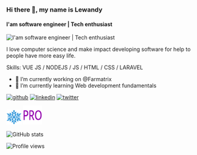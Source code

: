 ### Hi there 👋, my name is Lewandy
#### I'am software engineer | Tech enthusiast
![I'am software engineer | Tech enthusiast](https://lh3.googleusercontent.com/YadWxh_Y3zcQevzw4_KVHktLSM264QbDjp1TbaryppwC5-cPbjsihAeyZ20dD4tnbEFxDsnVwMFWV1FkBuBSknNZhbGX1zF6B4H8m4UICuCqtfTgO4c0yR-L6ooByDQx6AV_TJ7XB0VMAkEDQxj8uiRakQe9DfbFcojyG31pPJhYVkksj7UetOc5IjlfWFyYS7Q_i55Goe3ui8yGPzFYjVcD7As1RXecSq1pAJJaAHGIBuEKa2vGKsBDLBFkDUncvVE4ADDaHXa1r7ZMiMZGWzRgAcdOskEgualRBVzIpxnvt8ddeEgcnQNnJ61Yfo8qcqHVB_TzLtRginpGRivgFIqKqO51Q4k1n-SGyhpYQ4KyhyUa7bpeKp1ls5pJvv0iNVtypiGRxw3u7DmyJlj9INQUnVR1KKLA4pwmKxdabL1ltvW1mI1VnHtYmPrv7m11PfUT41vosUa_dU-_jHSh0XtwUjl6kfBNvPolRWYe6FYfIw1UpE-2-ECiuI1oitzXhS-Ee0LV5TFzVyE6w70VI2snQqLqYILeObBvSZLuRmGJGc8doO2iT3f4RLxoxDyJXjlf9udWRYzDpupYsKz1pJYpvEB2f-rN-u4brrvpCh05qICjKwUq90bRxB096HcEn8tjP_YZJgq18rIxWYA0lpJFhxfVs3bRxStPmN8X2usvvNROlR0DwZjUzo8Rpg=w1139-h640-no?authuser=0)

I love computer science and make impact developing software for help to people have more easy life.

Skills: VUE JS / NODEJS / JS / HTML / CSS / LARAVEL

- 🔭 I’m currently working on @Farmatrix 
- 🌱 I’m currently learning Web development fundamentals 


[<img src='https://cdn.jsdelivr.net/npm/simple-icons@3.0.1/icons/github.svg' alt='github' height='40'>](https://github.com/lewandy)  [<img src='https://cdn.jsdelivr.net/npm/simple-icons@3.0.1/icons/linkedin.svg' alt='linkedin' height='40'>](https://www.linkedin.com/in/lewandy/)  [<img src='https://cdn.jsdelivr.net/npm/simple-icons@3.0.1/icons/twitter.svg' alt='twitter' height='40'>](https://twitter.com/lewandydilone)  

<a href='https://archiveprogram.github.com/'><img src='https://raw.githubusercontent.com/acervenky/animated-github-badges/master/assets/acbadge.gif' width='40' height='40'></a> <a href='https://github.com/pricing'><img src='https://raw.githubusercontent.com/acervenky/animated-github-badges/master/assets/pro.gif' width='50' height='50'></a>

![GitHub stats](https://github-readme-stats.vercel.app/api?username=lewandy&show_icons=true)  

![Profile views](https://gpvc.arturio.dev/lewandy)  
